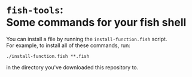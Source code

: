 `fish-tools`:  
Some commands for your fish shell
===

You can install a file by running the `install-function.fish` script.  
For example, to install all of these commands, run:
```fish
./install-function.fish **.fish
```
in the directory you've downloaded this repository to.
